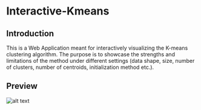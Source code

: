 # Interactive-Kmeans

## Introduction
This is a Web Application meant for interactively visualizing the K-means clustering algorithm. The purpose is to showcase the strengths and limitations of the method under different settings (data shape, size, number of clusters, number of centroids, initialization method etc.).

## Preview
![alt text](https://github.com/SAMY-ER/Interactive-Kmeans.git/assets/Application_Preview.png)
